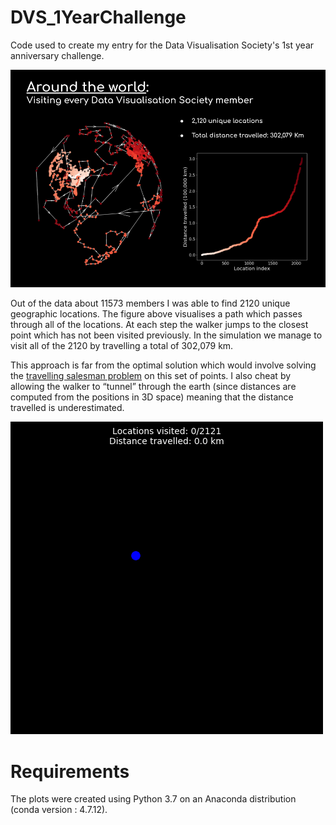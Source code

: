 # DVS_1YearChallenge
Code used to create my entry for the Data Visualisation Society's 1st year anniversary challenge.

![](https://github.com/MGarrod1/DVS_1YearChallenge/blob/master/overview.png)

Out of the data about 11573 members I was able to find 2120 unique geographic locations. The figure above visualises a path which passes through all of the locations. At each step the walker jumps to the closest point which has not been visited previously. In the simulation we manage to visit all of the 2120 by travelling a total of 302,079 km. 

This approach is far from the optimal solution which would involve solving the [travelling salesman problem](https://en.wikipedia.org/wiki/Travelling_salesman_problem) on this set of points. I also cheat by allowing the walker to “tunnel” through the earth (since distances are computed from the positions in 3D space) meaning that the distance travelled is underestimated.

![Alt Text](https://github.com/MGarrod1/DVS_1YearChallenge/blob/master/around_the_world.gif)

# Requirements

The plots were created using Python 3.7 on an Anaconda distribution (conda version : 4.7.12).
